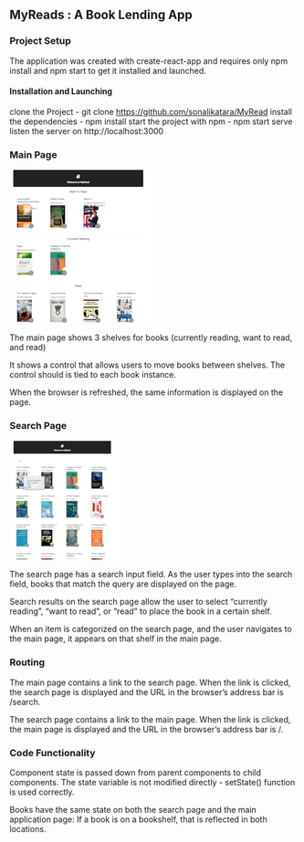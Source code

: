 ## MyReads : A Book Lending App

### Project Setup

The application was created with create-react-app and requires only npm install and npm start to get it installed and launched.

#### Installation and Launching
clone the Project - git clone https://github.com/sonalikatara/MyRead
install the dependencies - npm install
start the project with npm - npm start serve
listen the server on http://localhost:3000

### Main Page
![Main Page](ScreenShotMain.png)

The main page shows 3 shelves for books (currently reading, want to read, and read)

It shows a control that allows users to move books between shelves. The control should is tied to each book instance.

When the browser is refreshed, the same information is displayed on the page.

### Search Page
![Main Page](ScreenShotSearch.png)

The search page has a search input field. As the user types into the search field, books that match the query are displayed on the page.

Search results on the search page allow the user to select “currently reading”, “want to read”, or “read” to place the book in a certain shelf.

When an item is categorized on the search page, and the user navigates to the main page, it appears on that shelf in the main page.

### Routing

The main page contains a link to the search page. When the link is clicked, the search page is displayed and the URL in the browser’s address bar is /search.

The search page contains a link to the main page. When the link is clicked, the main page is displayed and the URL in the browser’s address bar is /.

### Code Functionality

Component state is passed down from parent components to child components. The state variable is not modified directly - setState() function is used correctly.

Books have the same state on both the search page and the main application page: If a book is on a bookshelf, that is reflected in both locations.



